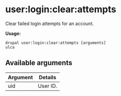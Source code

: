 # user:login:clear:attempts
Clear failed login attempts for an account.

**Usage:**
```
drupal user:login:clear:attempts [arguments]
ulca
```

## Available arguments
Argument | Details
---------|-------------
uid | User ID.
